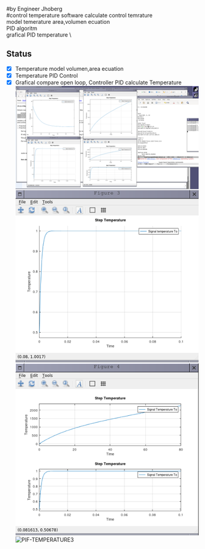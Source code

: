 #by Engineer Jhoberg \
#control temperature
software calculate control temrature \
model temerature area,volumen ecuation \
PID algoritm \
grafical PID temperature \

## Status

- [x] Temperature model volumen,area ecuation
- [x] Temperature PID Control
- [X] Grafical compare open loop, Controller PID calculate Temperature  
![PID-TEMPERATURE](https://github.com/JhobergLucifer/Control-Temperature/blob/main/pid-temperature-ok-desktop.png)
![PID-TEMPERATURE2](https://github.com/JhobergLucifer/Control-Temperature/blob/main/pid-tr.png)
![PID-TEMPERATURE3](https://github.com/JhobergLucifer/Control-Temperature/blob/main/pid-tr2.png)
![PIF-TEMPERATURE3](https://github.dev/JhobergLucifer/Control-Temperature/blob/main/rootlocuspidtemerature-OK1.m)
